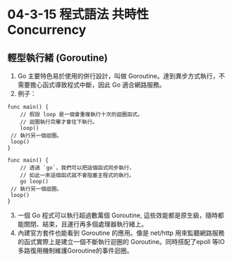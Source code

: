# 04-3-15 程式語法 共時性 Concurrency

## 輕型執行緒 (Goroutine)

1. Go 主要特色易於使用的併行設計，叫做 Goroutine。達到異步方式執行，不需要擔心函式導致程式中斷，因此 Go 適合網路服務。
2. 例子：
```
func main() {
    // 假設 loop 是一個會重複執行十次的迴圈函式。
    // 迴圈執行完畢才會往下執行。
    loop()
 // 執行另一個迴圈。
 loop()
}
```
```
func main() {
    // 透過 `go`，我們可以把這個函式同步執行，
    // 如此一來這個函式就不會阻塞主程式的執行。
    go loop()
 // 執行另一個迴圈。
 loop()
}
```

3. 一個 Go 程式可以執行超過數萬個 Goroutine, 這些效能都是原生級，隨時都能關閉、結束，且運行再多個處理器執行緒上。
4. 內建官方套件也能看到 Goroutine 的應用。像是 net/http 用來監聽網路服務的函式實際上是建立一個不斷執行迴圈的 Goroutine。同時搭配了epoll 等IO多路復用機制維護Goroutine的事件迴圈。